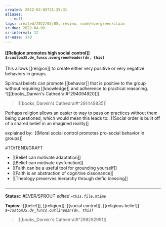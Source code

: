 ```yaml
---
created: 2022-03-05T21:25:31 
aliases:
  - null
tags: created/2022/03/05, review, node/evergreen/claim
sr-due: 2022-04-09
sr-interval: 12
sr-ease: 170
---
```


#### [[Religion promotes high social control]] `$=customJS.dv_funcs.evergreenHeader(dv, this)`

This allows [[religion]] to create either very positive or very negative behaviors in groups.

Spiritual beliefs can promote [[behavior]] that is positive to the group without requiring [[knowledge]] and adherence to practical reasoning. 
^[[[books_Darwin's Cathedral#^294094920]]]

> ![[books_Darwin's Cathedral#^291449835]]

Perhaps religion allows an easier to way to pass on practices without them being questioned, which would mean this
leads to:: [[Social order is built off of a shared belief in an imagined reality]]

explained by:: [[Moral social control promotes pro-social behavior in groups]]

#TO/TEND/GRAFT 
- [[Belief can motivate adaptation]]
- [[Belief can motivate dysfunction]]
- [[Faith can be a useful tool for grounding yourself]]
- [[Faith is an abstraction of cognitive dissonance]]
- [[Theology preserves hierarchy through deific blessing]] 

### <hr class="footnote"/>

**Status**:: #EVER/SPROUT
*edited `=this.file.mtime`*

**Topics**:: [[belief]], [[religion]], [[social control]], [[religious belief]]
*`$=customJS.dv_funcs.outlinedIn(dv, this)`*

> ![[books_Darwin's Cathedral#^298292991]]
